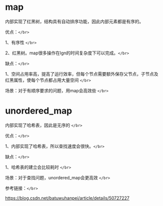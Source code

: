 # map

内部实现了红黑树，结构具有自动排序功能，因此内部元素都是有序的。



优点：`</br>`

1、有序性 `</br>`

2、红黑树。map很多操作在lgn的时间复杂度下可以完成。`</br>`

缺点：`</br>`

1、空间占用率高，提高了运行效率，但每个节点需要额外保存父节点，子节点及红黑属性，使每个节点都占用大量空间 `</br>`

场景：对于有顺序要求的问题，用map会高效些 `</br>`


# unordered_map

内部实现了哈希表，因此是无序的 `</br>`


优点：`</br>`

1、内部实现了哈希表，所以查找速度会很快。`</br>`

缺点：`</br>`

1、哈希表的建立会比较耗时 `</br>`

场景：对于查找问题，unordered_map会更高效 `</br>`


参考链接：`</br>`

https://blog.csdn.net/batuwuhanpei/article/details/50727227
